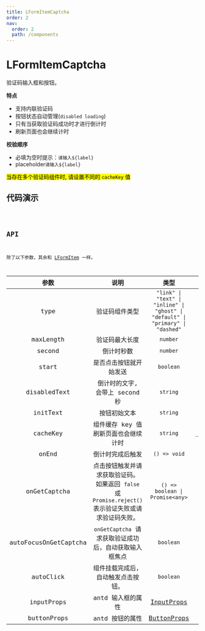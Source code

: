 ```yaml
---
title: LFormItemCaptcha
order: 2
nav:
  order: 2
  path: /components
---
```


# LFormItemCaptcha

验证码输入框和按钮。

**特点**

- 支持内联验证码
- 按钮状态自动管理(`disabled loading`)
- 只有当获取验证码成功时才进行倒计时
- 刷新页面也会继续计时

**校验顺序**

- 必填为空时提示：`请输入${label}`
- placeholder`请输入${label}`

<mark>当存在多个验证码组件时, 请设置不同的 `cacheKey` 值</mark>

## 代码演示

<code src='./demos/demo1.tsx'>

## API

除了以下参数，其余和 [LFormItem](/components/form-item#api) 一样。

| 参数 | 说明 | 类型 | 默认值 |
| :-: | :-: | :-: | :-: |
| type | 验证码组件类型 | `"link" \| "text" \| "inline" \| "ghost" \| "default" \| "primary" \| "dashed"` | `default` |
| maxLength | 验证码最大长度 | `number` | `6` |
| second | 倒计时秒数 | `number` | `10` |
| start | 是否点击按钮就开始发送 | `boolean` | `false` |
| disabledText | 倒计时的文字, 会带上 second 秒 | `string` | `重发 ` |
| initText | 按钮初始文本 | `string` | `获取验证码` |
| cacheKey | 组件缓存 key 值 刷新页面也会继续计时 | `string` | `__FormItemCaptcha__` |
| onEnd | 倒计时完成后触发 | `() => void` | `- ` |
| onGetCaptcha | 点击按钮触发并请求获取验证码。<br/>如果返回 `false` 或 `Promise.reject()` 表示验证失败或请求验证码失败。 | `() => boolean \| Promise<any>` | `() => true` |
| autoFocusOnGetCaptcha | `onGetCaptcha` 请求获取验证成功后，自动获取输入框焦点 | `boolean` | `true` |
| autoClick | 组件挂载完成后，自动触发点击按钮。 | `boolean` | `false` |
| inputProps | antd 输入框的属性 | [InputProps](https://4x.ant.design/components/button-cn/#API) | `-` |
| buttonProps | antd 按钮的属性 | [ButtonProps](https://4x.ant.design/components/input-cn/#API) | `-` |
